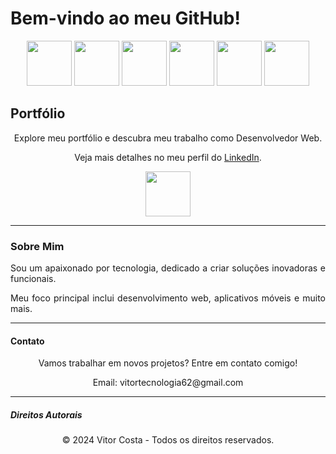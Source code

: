 # Bem-vindo ao meu GitHub!

<div align="center">
    <img src="https://cdn.jsdelivr.net/gh/devicons/devicon/icons/html5/html5-original-wordmark.svg" height="72">
    <img src="https://cdn.jsdelivr.net/gh/devicons/devicon/icons/css3/css3-original-wordmark.svg" height="72">
    <img src="https://cdn.jsdelivr.net/gh/devicons/devicon/icons/postgresql/postgresql-original.svg" height="72">
    <img src="https://cdn.jsdelivr.net/gh/devicons/devicon/icons/nodejs/nodejs-original.svg" height="72">
    <img src="https://cdn.jsdelivr.net/gh/devicons/devicon/icons/angularjs/angularjs-original.svg" height="72">
    <img src="https://cdn.jsdelivr.net/gh/devicons/devicon/icons/react/react-original.svg" height="72">
</div>

## Portfólio

<div align="center">
    <p>Explore meu portfólio e descubra meu trabalho como Desenvolvedor Web.</p>
    <p>Veja mais detalhes no meu perfil do <a href="https://www.linkedin.com/">LinkedIn</a>.</p>
    <a href="https://www.linkedin.com/">
        <img src="https://cdn.jsdelivr.net/gh/devicons/devicon/icons/linkedin/linkedin-original.svg" height="72">
    </a>
</div>

---

### Sobre Mim

<div align="justify">
    <p>Sou um apaixonado por tecnologia, dedicado a criar soluções inovadoras e funcionais.</p>
    <p>Meu foco principal inclui desenvolvimento web, aplicativos móveis e muito mais.</p>
</div>

---

#### Contato

<div align="center">
    <p>Vamos trabalhar em novos projetos? Entre em contato comigo!</p>
    <p>Email: vitortecnologia62@gmail.com</p>
</div>

---

##### Direitos Autorais

<div align="center">
    <p>&copy; 2024 Vitor Costa - Todos os direitos reservados.</p>
</div>
